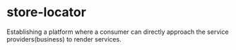 # store-locator
 Establishing a platform where a consumer can directly approach the service providers(business) to render services.
